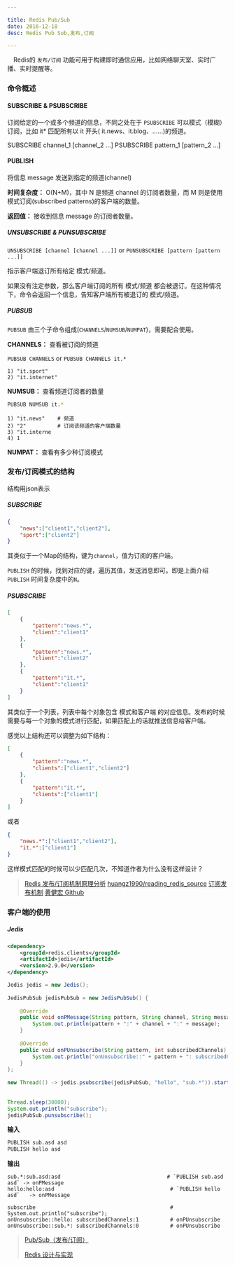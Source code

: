 ```yaml
---

title: Redis Pub/Sub
date: 2016-12-18
desc: Redis Pub Sub,发布,订阅

---
```


　Redis的 `发布/订阅` 功能可用于构建即时通信应用，比如网络聊天室、实时广播、实时提醒等。

<!--more-->

### 命令概述

#### SUBSCRIBE & PSUBSCRIBE

订阅给定的一个或多个频道的信息，不同之处在于 `PSUBSCRIBE` 可以模式（模糊）订阅，比如 it* 匹配所有以 it 开头( it.news、it.blog、……)的频道。

SUBSCRIBE  channel_1 [channel_2 ...]
PSUBSCRIBE pattern_1 [pattern_2 ...]

#### PUBLISH

将信息 message 发送到指定的频道(channel)

**时间复杂度：**
O(N+M)，其中 N 是频道 channel 的订阅者数量，而 M 则是使用模式订阅(subscribed patterns)的客户端的数量。


**返回值：**
接收到信息 message 的订阅者数量。


##### UNSUBSCRIBE & PUNSUBSCRIBE

`UNSUBSCRIBE [channel [channel ...]]` or `PUNSUBSCRIBE [pattern [pattern ...]]`


指示客户端退订所有给定 模式/频道。

如果没有注定参数，那么客户端订阅的所有 模式/频道 都会被退订。在这种情况下，命令会返回一个信息，告知客户端所有被退订的 模式/频道。

##### PUBSUB

`PUBSUB` 由三个子命令组成(`CHANNELS`/`NUMSUB`/`NUMPAT`)，需要配合使用。

**CHANNELS：** 查看被订阅的频道

`PUBSUB CHANNELS` or `PUBSUB CHANNELS it.*`

    1) "it.sport"
    2) "it.internet"


**NUMSUB：** 查看频道订阅者的数量

```bash
PUBSUB NUMSUB it.*
```
    1) "it.news"    # 频道
    2) "2"          # 订阅该频道的客户端数量
    3) "it.interne
    4) 1


**NUMPAT：** 查看有多少种订阅模式


### 发布/订阅模式的结构

结构用json表示

##### SUBSCRIBE 

```json
{
    "news":["client1","client2"],
    "sport":["client2"]
}
```
其类似于一个Map的结构，键为`channel`，值为订阅的客户端。

`PUBLISH` 的时候，找到对应的键，遍历其值，发送消息即可。即是上面介绍 `PUBLISH` 时间复杂度中的`N`。


##### PSUBSCRIBE

```json
[
    {
        "pattern":"news.*",
        "client":"client1"
    },
    {
        "pattern":"news.*",
        "client":"client2"
    },
    {
        "pattern":"it.*",
        "client":"client1"
    }
]
```
其类似于一个列表，列表中每个对象包含 模式和客户端 的对应信息。发布的时候需要与每一个对象的模式进行匹配，如果匹配上的话就推送信息给客户端。

感觉以上结构还可以调整为如下结构：
```json
[
    {
        "pattern":"news.*",
        "clients":["client1","client2"]
    },
    {
        "pattern":"it.*",
        "clients":["client1"]
    }
]
```
或者

```json
{
    "news.*":["client1","client2"],
    "it.*":["client1"]
}
```

这样模式匹配的时候可以少匹配几次，不知道作者为什么没有这样设计？

> [Redis 发布/订阅机制原理分析](http://blog.csdn.net/clh604/article/details/19754939)
> [huangz1990/reading_redis_source](https://github.com/huangz1990/reading_redis_source/blob/master/pubsub.c_redis_2.9.7_b62bdf1c/pubsub.c)
> [订阅发布机制](http://wiki.jikexueyuan.com/project/redis/subscribe-to-release-mechanism.html)
> [黄健宏 Github](https://github.com/huangz1990)

### 客户端的使用

##### Jedis

```xml
<dependency>
    <groupId>redis.clients</groupId>
    <artifactId>jedis</artifactId>
    <version>2.9.0</version>
</dependency>
```

``` java
Jedis jedis = new Jedis();
  
JedisPubSub jedisPubSub = new JedisPubSub() {
  
    @Override
    public void onPMessage(String pattern, String channel, String message) {
        System.out.println(pattern + ":" + channel + ":" + message);
    }
  
    @Override
    public void onPUnsubscribe(String pattern, int subscribedChannels) {
        System.out.println("onUnsubscribe::" + pattern + ": subscribedChannels:" + subscribedChannels);
    }
};
  
new Thread(() -> jedis.psubscribe(jedisPubSub, "hello", "sub.*")).start();
  
  
Thread.sleep(30000);
System.out.println("subscribe");
jedisPubSub.punsubscribe();
```

**输入**
```bash
PUBLISH sub.asd asd
PUBLISH hello asd
```

**输出**

    sub.*:sub.asd:asd                                  # `PUBLISH sub.asd asd` -> onPMessage
    hello:hello:asd                                     # `PUBLISH hello asd`   -> onPMessage
    
    subscribe                                           # System.out.println("subscribe");
    onUnsubscribe::hello: subscribedChannels:1          # onPUnsubscribe
    onUnsubscribe::sub.*: subscribedChannels:0          # onPUnsubscribe

> [Pub/Sub（发布/订阅）](http://doc.redisfans.com/pub_sub/index.html)
>
> [Redis 设计与实现](http://redisbook.com/index.html)
>

